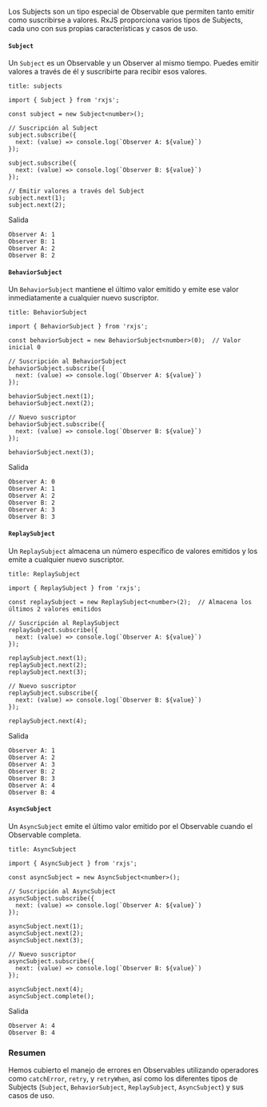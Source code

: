 Los Subjects son un tipo especial de Observable que permiten tanto emitir como suscribirse a valores. RxJS proporciona varios tipos de Subjects, cada uno con sus propias características y casos de uso.

#### `Subject`

Un `Subject` es un Observable y un Observer al mismo tiempo. Puedes emitir valores a través de él y suscribirte para recibir esos valores.

```ad-info
title: subjects
```
```
import { Subject } from 'rxjs';

const subject = new Subject<number>();

// Suscripción al Subject
subject.subscribe({
  next: (value) => console.log(`Observer A: ${value}`)
});

subject.subscribe({
  next: (value) => console.log(`Observer B: ${value}`)
});

// Emitir valores a través del Subject
subject.next(1);
subject.next(2);
```

Salida

```
Observer A: 1
Observer B: 1
Observer A: 2
Observer B: 2
```

#### `BehaviorSubject`

Un `BehaviorSubject` mantiene el último valor emitido y emite ese valor inmediatamente a cualquier nuevo suscriptor.

```ad-info
title: BehaviorSubject
```
```
import { BehaviorSubject } from 'rxjs';

const behaviorSubject = new BehaviorSubject<number>(0);  // Valor inicial 0

// Suscripción al BehaviorSubject
behaviorSubject.subscribe({
  next: (value) => console.log(`Observer A: ${value}`)
});

behaviorSubject.next(1);
behaviorSubject.next(2);

// Nuevo suscriptor
behaviorSubject.subscribe({
  next: (value) => console.log(`Observer B: ${value}`)
});

behaviorSubject.next(3);
```

Salida

```
Observer A: 0
Observer A: 1
Observer A: 2
Observer B: 2
Observer A: 3
Observer B: 3
```

#### `ReplaySubject`

Un `ReplaySubject` almacena un número específico de valores emitidos y los emite a cualquier nuevo suscriptor.

```ad-info
title: ReplaySubject
```
```
import { ReplaySubject } from 'rxjs';

const replaySubject = new ReplaySubject<number>(2);  // Almacena los últimos 2 valores emitidos

// Suscripción al ReplaySubject
replaySubject.subscribe({
  next: (value) => console.log(`Observer A: ${value}`)
});

replaySubject.next(1);
replaySubject.next(2);
replaySubject.next(3);

// Nuevo suscriptor
replaySubject.subscribe({
  next: (value) => console.log(`Observer B: ${value}`)
});

replaySubject.next(4);
```

Salida

```
Observer A: 1
Observer A: 2
Observer A: 3
Observer B: 2
Observer B: 3
Observer A: 4
Observer B: 4
```

#### `AsyncSubject`

Un `AsyncSubject` emite el último valor emitido por el Observable cuando el Observable completa.

```ad-info
title: AsyncSubject
```
```
import { AsyncSubject } from 'rxjs';

const asyncSubject = new AsyncSubject<number>();

// Suscripción al AsyncSubject
asyncSubject.subscribe({
  next: (value) => console.log(`Observer A: ${value}`)
});

asyncSubject.next(1);
asyncSubject.next(2);
asyncSubject.next(3);

// Nuevo suscriptor
asyncSubject.subscribe({
  next: (value) => console.log(`Observer B: ${value}`)
});

asyncSubject.next(4);
asyncSubject.complete();
```

Salida

```
Observer A: 4
Observer B: 4
```

### Resumen

Hemos cubierto el manejo de errores en Observables utilizando operadores como `catchError`, `retry`, y `retryWhen`, así como los diferentes tipos de Subjects (`Subject`, `BehaviorSubject`, `ReplaySubject`, `AsyncSubject`) y sus casos de uso.